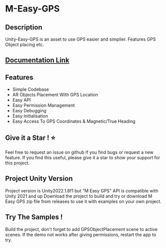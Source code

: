# M-Easy-GPS

## Description
Unity-Easy-GPS is an asset to use GPS easier and simplier. Features GPS Object placing etc.

## [Documentation Link](https://docs.google.com/document/d/18pJIIJ79jd8tpjXdMVP80ITcaW1g6mN9heOl3Q9wn04/edit?usp=sharing)

## Features

- Simple Codebase
- AR Objects Placement With GPS Location
- Easy API
- Easy Permission Management
- Easy Debugging
- Easy Initialisation
- Easy Access To GPS Coordinates & Magnetic/True Heading

## Give it a Star ! ⭐
Feel free to request an issue on github if you find bugs or request a new feature. 
If you find this useful, please give it a star to show your support for this project.

## Project Unity Version

Project version is Unity2022.1.8f1 but "M Easy GPS" API is compatible with Unity 2021 and up
Download the project to build and try or download M Easy GPS zip file from releases to use it with examples on your own project.

## Try The Samples !

Build the project, don't forget to add GPSObjectPlacement scene to active scenes. If the demo not works after giving permissions, restart the app to try.


